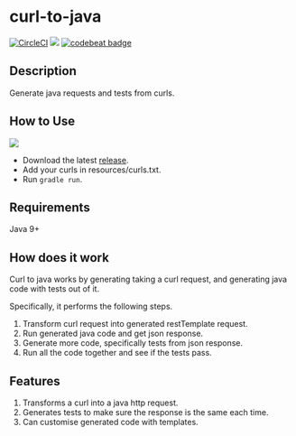 # curl-to-java
[![CircleCI](https://circleci.com/gh/earv1/curl-to-java.svg?style=svg)](https://circleci.com/gh/earv1/curl-to-java)&nbsp;<a href="https://codeclimate.com/github/just1689/curl-to-java/maintainability"><img src="https://api.codeclimate.com/v1/badges/0189ac942dad13f3d7e8/maintainability" /></a>&nbsp;<a href="https://codebeat.co/projects/github-com-just1689-curl-to-java-master"><img alt="codebeat badge" src="https://codebeat.co/badges/b2f364cf-38f1-4fcd-bef0-6c403efc07dc" /></a>
<br />

## Description
Generate java requests and tests from curls.

## How to Use
<img src="https://img.shields.io/github/v/release/earv1/curl-to-java.svg">

- Download the latest <a href="https://github.com/earv1/curl-to-java/releases">release</a>.
- Add your curls in resources/curls.txt.
- Run `gradle run`.

## Requirements
Java 9+

## How does it work
Curl to java works by generating taking a curl request, and generating java code with tests out of it.

Specifically, it performs the following steps.
1. Transform curl request into generated restTemplate request.
2. Run generated java code and get json response.
3. Generate more code, specifically tests from json response.
4. Run all the code together and see if the tests pass.

## Features
1. Transforms a curl into a java http request.
2. Generates tests to make sure the response is the same each time.
3. Can customise generated code with templates.
